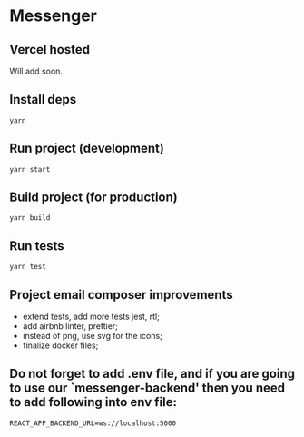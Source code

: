 # Messenger

## Vercel hosted

Will add soon.

## Install deps

```
yarn
```

## Run project (development)

```
yarn start
```


## Build project (for production)

```
yarn build
```

## Run tests

```
yarn test
```

## Project email composer improvements

- extend tests, add more tests jest, rtl;
- add airbnb linter, prettier;
- instead of png, use svg for the icons;
- finalize docker files;

## Do not forget to add .env file, and if you are going to use our `messenger-backend' then you need to add following into env file:

```
REACT_APP_BACKEND_URL=ws://localhost:5000
```